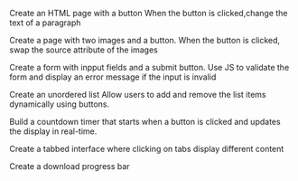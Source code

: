 Create an HTML page with a button When the button is clicked,change the text of a paragraph

Create a page with two images and a button. When the button is clicked, swap the source attribute of the images

Create a form with inpput fields and a submit button. Use JS to validate the form and display an error message if the input is invalid

Create an unordered list Allow users to add and remove the list items dynamically using buttons.

Build a countdown timer that starts when a button is clicked and updates the display in real-time.

Create a tabbed interface where clicking on tabs display different content

Create a download progress bar
